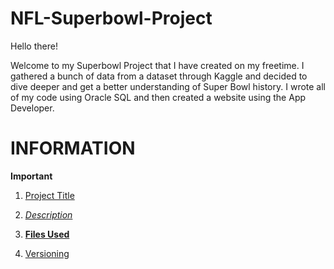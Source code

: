 # NFL-Superbowl-Project
Hello there! 

Welcome to my Superbowl Project that I have created on my freetime. I gathered a bunch of data from a dataset through Kaggle and decided to dive deeper and get a better understanding of Super Bowl history. I wrote all of my code using Oracle SQL and then created a website using the App Developer. 

# INFORMATION
__**Important**__


1. [Project Title](ProjectTitle.md)

2. *[Description](Description)*

3. **[Files Used](FilesUsed.md)**

4. [Versioning](Versioning)
